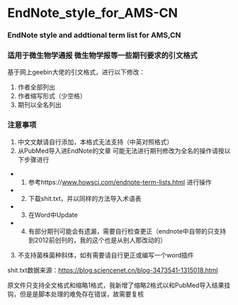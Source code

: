 # EndNote_style_for_AMS-CN
### EndNote style and addtional term list for AMS,CN
### 适用于微生物学通报 微生物学报等一些期刊要求的引文格式
基于网上geebin大佬的引文格式，进行以下修改：
1. 作者全部列出
2. 作者缩写形式（少空格）
3. 期刊以全名列出

### 注意事项
1. 中文文献请自行添加，本格式无法支持（中英对照格式）
2. 从PubMed导入进EndNote的文章 可能无法进行期刊修改为全名的操作请按以下步骤进行
- 1. 参考https://www.howsci.com/endnote-term-lists.html 进行操作
- 2. 下载shit.txt，并以同样的方法导入术语表
- 3. 在Word中Update
- 4. 有部分期刊可能会有遗漏，需要自行检查更正（endnote中自带的只支持到2012前创刊的，我的这个也是从别人那改动的）
3. 不支持菌株菌种斜体，如有需要请自行更正或编写一个word插件

shit.txt数据来源：https://blog.sciencenet.cn/blog-3473541-1315018.html

原文件只支持全文格式和缩略1格式，我新增了缩略2格式以和PubMed导入结果挂钩，但是是脚本处理的难免存在错误，故需要复核
